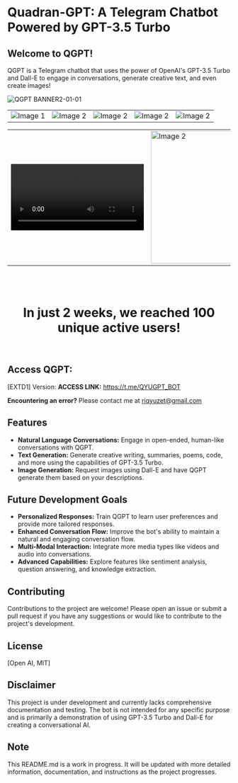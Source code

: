 # Quadran-GPT: A Telegram Chatbot Powered by GPT-3.5 Turbo 

## Welcome to QGPT! 

QGPT is a Telegram chatbot that uses the power of OpenAI's GPT-3.5 Turbo and Dall-E to engage in conversations, generate creative text, and even create images! 

![QGPT BANNER2-01-01](https://github.com/Qyuzet/Quadran-GPT/assets/93258081/7886bd6f-6f5f-40a0-abf0-2ef7dc043a9b)

<div align="center">
  <table>
    <tr>
      <td><img src="https://github.com/user-attachments/assets/dc422619-663a-4eee-98b6-03b393dda329" alt="Image 1"/></td>
      <td><img src="https://github.com/user-attachments/assets/1f66f639-4e9c-4608-b498-139899ea5384" alt="Image 2"/></td>
      <td><img src="https://github.com/user-attachments/assets/948f3544-5ae1-4e20-be28-6e10412d4488" alt="Image 2"/></td>
      <td><img src="https://github.com/user-attachments/assets/ec7631b8-32ea-434f-aa3f-80366dfd82d7" alt="Image 2"/></td>
      <td><img src="https://github.com/user-attachments/assets/057941fd-5793-4185-8ed8-0ea5ddc04d49" alt="Image 2"/></td>
    </tr>
  </table>
</div>

<div align="center">
   <table>
    <tr>
      <td><video src="https://github.com/user-attachments/assets/9151bc1d-087a-430f-a249-70a5cedc447e" style="width:300px;" controls>
    Your browser does not support the video tag.
  </video></td>
      <td><img src="https://github.com/user-attachments/assets/b5e752f8-c80e-4453-b61f-505e7908ebe3" style="width:300px;" alt="Image 2"/></td>
    </tr>
  </table>
</div>

</br></br>

<div align="center">
<h1>In just 2 weeks, we reached 100 unique active users!</h1>
</div>
</br>

## Access QGPT: 

[EXTD1] Version:
**ACCESS LINK:** https://t.me/QYUGPT_BOT

**Encountering an error?** Please contact me at riqyuzet@gmail.com 

## Features

* **Natural Language Conversations:**  Engage in open-ended, human-like conversations with QGPT.
* **Text Generation:**  Generate creative writing, summaries, poems, code, and more using the capabilities of GPT-3.5 Turbo.
* **Image Generation:**  Request images using Dall-E and have QGPT generate them based on your descriptions.

## Future Development Goals

* **Personalized Responses:** Train QGPT to learn user preferences and provide more tailored responses. 
* **Enhanced Conversation Flow:** Improve the bot's ability to maintain a natural and engaging conversation flow.
* **Multi-Modal Interaction:**  Integrate more media types like videos and audio into conversations.
* **Advanced Capabilities:** Explore features like sentiment analysis, question answering, and knowledge extraction.

## Contributing

Contributions to the project are welcome!  Please open an issue or submit a pull request if you have any suggestions or would like to contribute to the project's development. 

## License

[Open AI, MIT]

## Disclaimer

This project is under development and currently lacks comprehensive documentation and testing. The bot is not intended for any specific purpose and is primarily a demonstration of using GPT-3.5 Turbo and Dall-E for creating a conversational AI.

## Note

This README.md is a work in progress. It will be updated with more detailed information, documentation, and instructions as the project progresses. 
